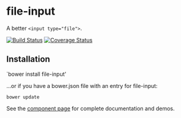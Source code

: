file-input
==========

A better `<input type="file">`.

[![Build Status](https://travis-ci.org/garstasio/file-input.svg?branch=master)](https://travis-ci.org/garstasio/file-input)
[![Coverage Status](https://coveralls.io/repos/garstasio/file-input/badge.png?branch=master)](https://coveralls.io/r/garstasio/file-input?branch=master)

## Installation

`bower install file-input'

...or if you have a bower.json file with an entry for file-input:

`bower update`

See the [component page](http://garstasio.github.io/file-input) for complete documentation and demos.

